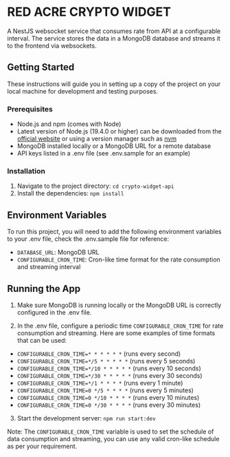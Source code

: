 # RED ACRE CRYPTO WIDGET

A NestJS websocket service that consumes rate from API at a configurable interval. The service stores the data in a MongoDB database and streams it to the frontend via websockets.

## Getting Started

These instructions will guide you in setting up a copy of the project on your local machine for development and testing purposes.

### Prerequisites

- Node.js and npm (comes with Node)
- Latest version of Node.js (19.4.0 or higher) can be downloaded from the [official website](https://nodejs.org/en/download/) or using a version manager such as [nvm](https://github.com/nvm-sh/nvm#installation)
- MongoDB installed locally or a MongoDB URL for a remote database
- API keys listed in a .env file (see .env.sample for an example)

### Installation
1. Navigate to the project directory: `cd crypto-widget-api`
2. Install the dependencies: `npm install`

## Environment Variables

To run this project, you will need to add the following environment variables to your .env file, check the .env.sample file for reference:

- `DATABASE_URL`: MongoDB URL
- `CONFIGURABLE_CRON_TIME`: Cron-like time format for the rate consumption and streaming interval


## Running the App

1. Make sure MongoDB is running locally or the MongoDB URL is correctly configured in the .env file.

2. In the .env file, configure a periodic time `CONFIGURABLE_CRON_TIME` for rate consumption and streaming. Here are some examples of time formats that can be used:
  
  - `CONFIGURABLE_CRON_TIME=* * * * * *` (runs every second)
  - `CONFIGURABLE_CRON_TIME=*/5 * * * * *` (runs every 5 seconds)
  - `CONFIGURABLE_CRON_TIME=*/10 * * * * *` (runs every 10 seconds)
  - `CONFIGURABLE_CRON_TIME=*/30 * * * * *` (runs every 30 seconds)
  - `CONFIGURABLE_CRON_TIME=*/1 * * * *` (runs every 1 minute)
  - `CONFIGURABLE_CRON_TIME=0 */5 * * * *` (runs every 5 minutes)
  - `CONFIGURABLE_CRON_TIME=0 */10 * * * *` (runs every 10 minutes)
  - `CONFIGURABLE_CRON_TIME=0 */30 * * * *` (runs every 30 minutes)

3. Start the development server: `npm run start:dev`

Note: The `CONFIGURABLE_CRON_TIME` variable is used to set the schedule of data consumption and streaming, you can use any valid cron-like schedule as per your requirement.
